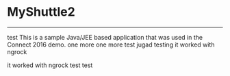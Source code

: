 # MyShuttle2
-------------
test
This is a sample Java/JEE based application that was used in the Connect 2016 demo. 
one more
one more test
jugad testing
it worked with ngrock

it worked with ngrock
test test 
